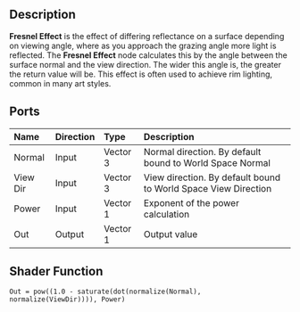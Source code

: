 ## Description

**Fresnel Effect** is the effect of differing reflectance on a surface depending on viewing angle, where as you approach the grazing angle more light is reflected. The **Fresnel Effect** node calculates this by the angle between the surface normal and the view direction. The wider this angle is, the greater the return value will be. This effect is often used to achieve rim lighting, common in many art styles.

## Ports

| Name        | Direction           | Type  | Description |
|:------------ |:-------------|:-----|:---|
| Normal      | Input | Vector 3 | Normal direction. By default bound to World Space Normal |
| View Dir      | Input | Vector 3 | View direction. By default bound to World Space View Direction |
| Power      | Input | Vector 1 | Exponent of the power calculation |
| Out | Output      |   Vector 1 | Output value |

## Shader Function

`Out = pow((1.0 - saturate(dot(normalize(Normal), normalize(ViewDir)))), Power)`